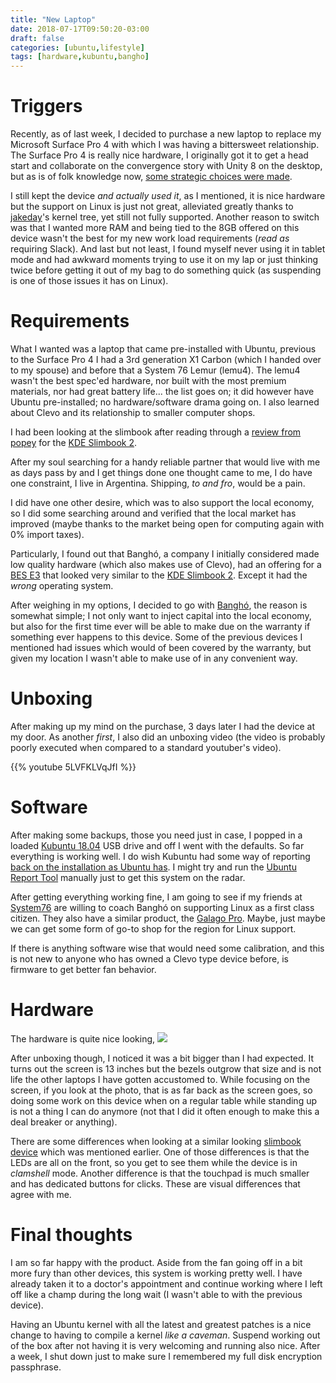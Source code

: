 ```yaml
---
title: "New Laptop"
date: 2018-07-17T09:50:20-03:00
draft: false
categories: [ubuntu,lifestyle]
tags: [hardware,kubuntu,bangho]
---
```


# Triggers
Recently, as of last week, I decided to purchase a new laptop to replace my Microsoft Surface Pro 4 with which I was having a bittersweet relationship. The Surface Pro 4 is really nice hardware, I originally got it to get a head start and collaborate on the convergence story with Unity 8 on the desktop, but as is of folk knowledge now, [some strategic choices were made](https://blog.ubuntu.com/2017/04/05/growing-ubuntu-for-cloud-and-iot-rather-than-phone-and-convergence?_ga=2.183894113.692275091.1531836752-402837841.1519907815).

I still kept the device _and actually used it_, as I mentioned, it is nice hardware but the support on Linux is just not great, alleviated greatly thanks to [jakeday](https://github.com/jakeday/linux-surface)'s kernel tree, yet still not fully supported. Another reason to switch was that I wanted more RAM and being tied to the 8GB offered on this device wasn't the best for my new work load requirements (_read as_ requiring Slack). And last but not least, I found myself never using it in tablet mode and had awkward moments trying to use it on my lap or just thinking twice before getting it out of my bag to do something quick (as suspending is one of those issues it has on Linux).

# Requirements
What I wanted was a laptop that came pre-installed with Ubuntu, previous to the Surface Pro 4 I had a 3rd generation X1 Carbon (which I handed over to my spouse) and before that a System 76 Lemur (lemu4). The lemu4 wasn't the best spec'ed hardware, nor built with the most premium materials, nor had great battery life... the list goes on; it did however have Ubuntu pre-installed; no hardware/software drama going on. I also learned about Clevo and its relationship to smaller computer shops.

I had been looking at the slimbook after reading through a [review from popey](https://popey.com/blog/posts/kde-slimbook-2-review.html) for the [KDE Slimbook 2](https://slimbook.es/en/kde-slimbook-2-ultrabook-laptop).

After my soul searching for a handy reliable partner that would live with me as days pass by and I get things done one thought came to me, I do have one constraint, I live in Argentina. Shipping, _to and fro_, would be a pain.

I did have one other desire, which was to also support the local economy, so I did some searching around and verified that the local market has improved (maybe thanks to the market being open for computing again with 0% import taxes).

Particularly, I found out that Banghó, a company I initially considered made low quality hardware (which also makes use of Clevo), had an offering for a [BES E3](https://www.bangho.com.ar/notebook-bes-e3/p) that looked very similar to the [KDE Slimbook 2](https://slimbook.es/en/kde-slimbook-2-ultrabook-laptop). Except it had the _wrong_ operating system.

After weighing in my options, I decided to go with [Banghó](https://www.bangho.com.ar), the reason is somewhat simple; I not only want to inject capital into the local economy, but also for the first time ever will be able to make due on the warranty if something ever happens to this device. Some of the previous devices I mentioned had issues which would of been covered by the warranty, but given my location I wasn't able to make use of in any convenient way.

# Unboxing
After making up my mind on the purchase, 3 days later I had the device at my door. As another _first_, I also did an unboxing video (the video is probably poorly executed when compared to a standard youtuber's video).

{{% youtube 5LVFKLVqJfI %}}

# Software
After making some backups, those you need just in case, I popped in a loaded [Kubuntu 18.04](https://kubuntu.org/) USB drive and off I went with the defaults. So far everything is working well. I do wish Kubuntu had some way of reporting [back on the installation as Ubuntu has](https://blog.ubuntu.com/2018/06/22/a-first-look-at-desktop-metrics). I might try and run the [Ubuntu Report Tool](https://github.com/ubuntu/ubuntu-report) manually just to get this system on the radar.

After getting everything working fine, I am going to see if my friends at [System76](https://system76.com/) are willing to coach Banghó on supporting Linux as a first class citizen. They also have a similar product, the [Galago Pro](https://system76.com/laptops/galago). Maybe, just maybe we can get some form of go-to shop for the region for Linux support.

If there is anything software wise that would need some calibration, and this is not new to anyone who has owned a Clevo type device before, is firmware to get better fan behavior.

# Hardware
The hardware is quite nice looking,
<img src="/img/bangho-bes-e3.jpg" class="img-responsive center-block" />

After unboxing though, I noticed it was a bit bigger than I had expected. It turns out the screen is 13 inches but the bezels outgrow that size and is not life the other laptops I have gotten accustomed to. While focusing on the screen, if you look at the photo, that is as far back as the screen goes, so doing some work on this device when on a regular table while standing up is not a thing I can do anymore (not that I did it often enough to make this a deal breaker or anything).

There are some differences when looking at a  similar looking [slimbook device](https://slimbook.es/en/katana-ii-the-ultrabook-aluminum) which was mentioned earlier. One of those differences is that the LEDs are all on the front, so you get to see them while the device is in _clamshell_ mode. Another difference is that the touchpad is much smaller and has dedicated buttons for clicks. These are visual differences that agree with me.

# Final thoughts
I am so far happy with the product. Aside from the fan going off in a bit more fury than other devices, this system is working pretty well. I have already taken it to a doctor's appointment and continue working where I left off like a champ during the long wait (I wasn't able to with the previous device).

Having an Ubuntu kernel with all the latest and greatest patches is a nice change to having to compile a kernel _like a caveman_. Suspend working out of the box after not having it is very welcoming and running  also nice. After a week, I shut down just to make sure I remembered my full disk encryption passphrase.
